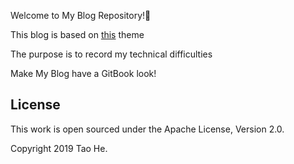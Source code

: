 Welcome to My Blog Repository!🤞

This blog is based on [this](https://github.com/sighingnow/jekyll-gitbook) theme

The purpose is to record my technical difficulties

Make My Blog have a GitBook look!

## License

This work is open sourced under the Apache License, Version 2.0.

Copyright 2019 Tao He.
